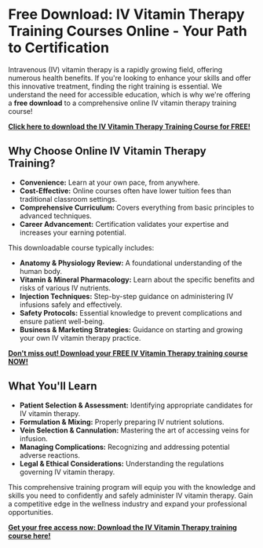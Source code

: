 # Free Download: IV Vitamin Therapy Training Courses Online - Your Path to Certification

Intravenous (IV) vitamin therapy is a rapidly growing field, offering numerous health benefits. If you're looking to enhance your skills and offer this innovative treatment, finding the right training is essential. We understand the need for accessible education, which is why we're offering a **free download** to a comprehensive online IV vitamin therapy training course!

[**Click here to download the IV Vitamin Therapy Training Course for FREE!**](https://udemywork.com/iv-vitamin-therapy-training-courses-online)

## Why Choose Online IV Vitamin Therapy Training?

*   **Convenience:** Learn at your own pace, from anywhere.
*   **Cost-Effective:** Online courses often have lower tuition fees than traditional classroom settings.
*   **Comprehensive Curriculum:** Covers everything from basic principles to advanced techniques.
*   **Career Advancement:** Certification validates your expertise and increases your earning potential.

This downloadable course typically includes:

*   **Anatomy & Physiology Review:** A foundational understanding of the human body.
*   **Vitamin & Mineral Pharmacology:** Learn about the specific benefits and risks of various IV nutrients.
*   **Injection Techniques:** Step-by-step guidance on administering IV infusions safely and effectively.
*   **Safety Protocols:** Essential knowledge to prevent complications and ensure patient well-being.
*   **Business & Marketing Strategies:** Guidance on starting and growing your own IV vitamin therapy practice.

[**Don't miss out! Download your FREE IV Vitamin Therapy training course NOW!**](https://udemywork.com/iv-vitamin-therapy-training-courses-online)

## What You'll Learn

*   **Patient Selection & Assessment:** Identifying appropriate candidates for IV vitamin therapy.
*   **Formulation & Mixing:** Properly preparing IV nutrient solutions.
*   **Vein Selection & Cannulation:** Mastering the art of accessing veins for infusion.
*   **Managing Complications:** Recognizing and addressing potential adverse reactions.
*   **Legal & Ethical Considerations:** Understanding the regulations governing IV vitamin therapy.

This comprehensive training program will equip you with the knowledge and skills you need to confidently and safely administer IV vitamin therapy. Gain a competitive edge in the wellness industry and expand your professional opportunities.

**[Get your free access now: Download the IV Vitamin Therapy training course here!](https://udemywork.com/iv-vitamin-therapy-training-courses-online)**
